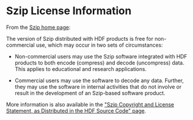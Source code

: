 # Szip License Information

From the [Szip home page](https://support.hdfgroup.org/doc_resource/SZIP/):

The version of Szip distributed with HDF products is free for non-commercial use, 
which may occur in two sets of circumstances:

-   Non-commercial users may use the Szip software integrated with HDF products to 
    both encode (compress) and decode (uncompress) data. This applies to educational 
    and research applications.

-   Commercial users may use the software to decode any data. Further, they may use 
    the software in internal activities that do not involve or result in the development 
    of an Szip-based software product.

More information is also available in the 
["Szip Copyright and License Statement, as Distributed in the HDF Source Code" page](https://support.hdfgroup.org/doc_resource/SZIP/Commercial_szip.html).
